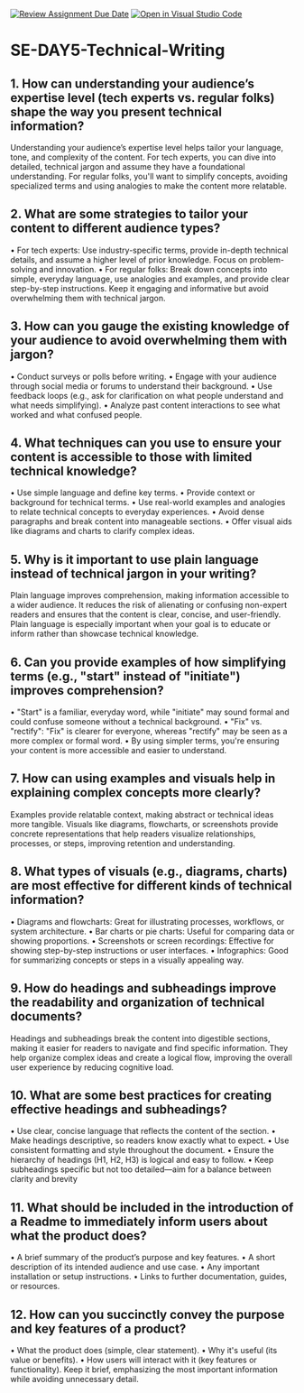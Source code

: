 [![Review Assignment Due Date](https://classroom.github.com/assets/deadline-readme-button-22041afd0340ce965d47ae6ef1cefeee28c7c493a6346c4f15d667ab976d596c.svg)](https://classroom.github.com/a/zsAR-pyY)
[![Open in Visual Studio Code](https://classroom.github.com/assets/open-in-vscode-2e0aaae1b6195c2367325f4f02e2d04e9abb55f0b24a779b69b11b9e10269abc.svg)](https://classroom.github.com/online_ide?assignment_repo_id=18901538&assignment_repo_type=AssignmentRepo)
# SE-DAY5-Technical-Writing
## 1. How can understanding your audience’s expertise level (tech experts vs. regular folks) shape the way you present technical information?
Understanding your audience’s expertise level helps tailor your language, tone, and complexity of the content. For tech experts, you can dive into detailed, technical jargon and assume they have a foundational understanding. For regular folks, you'll want to simplify concepts, avoiding specialized terms and using analogies to make the content more relatable.

## 2. What are some strategies to tailor your content to different audience types?
•	For tech experts: Use industry-specific terms, provide in-depth technical details, and assume a higher level of prior knowledge. Focus on problem-solving and innovation.
•	For regular folks: Break down concepts into simple, everyday language, use analogies and examples, and provide clear step-by-step instructions. Keep it engaging and informative but avoid overwhelming them with technical jargon.

## 3. How can you gauge the existing knowledge of your audience to avoid overwhelming them with jargon?
•	Conduct surveys or polls before writing.
•	Engage with your audience through social media or forums to understand their background.
•	Use feedback loops (e.g., ask for clarification on what people understand and what needs simplifying).
•	Analyze past content interactions to see what worked and what confused people.

## 4. What techniques can you use to ensure your content is accessible to those with limited technical knowledge?
•	Use simple language and define key terms.
•	Provide context or background for technical terms.
•	Use real-world examples and analogies to relate technical concepts to everyday experiences.
•	Avoid dense paragraphs and break content into manageable sections.
•	Offer visual aids like diagrams and charts to clarify complex ideas.

## 5. Why is it important to use plain language instead of technical jargon in your writing?
Plain language improves comprehension, making information accessible to a wider audience. It reduces the risk of alienating or confusing non-expert readers and ensures that the content is clear, concise, and user-friendly. Plain language is especially important when your goal is to educate or inform rather than showcase technical knowledge.

## 6. Can you provide examples of how simplifying terms (e.g., "start" instead of "initiate") improves comprehension?
•	"Start" is a familiar, everyday word, while "initiate" may sound formal and could confuse someone without a technical background.
•	"Fix" vs. "rectify": "Fix" is clearer for everyone, whereas "rectify" may be seen as a more complex or formal word.
•	By using simpler terms, you're ensuring your content is more accessible and easier to understand.

## 7. How can using examples and visuals help in explaining complex concepts more clearly?
Examples provide relatable context, making abstract or technical ideas more tangible. Visuals like diagrams, flowcharts, or screenshots provide concrete representations that help readers visualize relationships, processes, or steps, improving retention and understanding.

## 8. What types of visuals (e.g., diagrams, charts) are most effective for different kinds of technical information?
•	Diagrams and flowcharts: Great for illustrating processes, workflows, or system architecture.
•	Bar charts or pie charts: Useful for comparing data or showing proportions.
•	Screenshots or screen recordings: Effective for showing step-by-step instructions or user interfaces.
•	Infographics: Good for summarizing concepts or steps in a visually appealing way.

## 9. How do headings and subheadings improve the readability and organization of technical documents?
Headings and subheadings break the content into digestible sections, making it easier for readers to navigate and find specific information. They help organize complex ideas and create a logical flow, improving the overall user experience by reducing cognitive load.

## 10. What are some best practices for creating effective headings and subheadings?
•	Use clear, concise language that reflects the content of the section.
•	Make headings descriptive, so readers know exactly what to expect.
•	Use consistent formatting and style throughout the document.
•	Ensure the hierarchy of headings (H1, H2, H3) is logical and easy to follow.
•	Keep subheadings specific but not too detailed—aim for a balance between clarity and brevity

## 11. What should be included in the introduction of a Readme to immediately inform users about what the product does?
•	A brief summary of the product’s purpose and key features.
•	A short description of its intended audience and use case.
•	Any important installation or setup instructions.
•	Links to further documentation, guides, or resources.

## 12. How can you succinctly convey the purpose and key features of a product?
•	What the product does (simple, clear statement).
•	Why it's useful (its value or benefits).
•	How users will interact with it (key features or functionality). Keep it brief, emphasizing the most important information while avoiding unnecessary detail.

